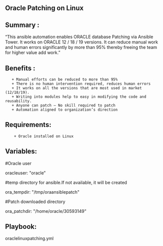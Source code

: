 Oracle Patching on Linux
------------------------

Summary :
---------
“This ansible automation enables ORACLE database Patching via Ansible Tower.  It works on ORACLE 12 / 18 / 19 versions. It can reduce manual work and human errors significantly by more than 95% thereby freeing the team for higher value add work.”

Benefits :
----------
       + Manual efforts can be reduced to more than 95%
       + There is no human intervention required, reduces human errors
       + It works on all the versions that are most used in market (12/18/19).
       + Writing into modules help to easy in modifying the code and reusability.
       + Anyone can patch – No skill required to patch
       + Automation aligned to organization’s direction

Requirements:
-------------
        + Oracle installed on Linux

Variables:
---------
#Oracle user

oracleuser: "oracle"


#temp directory for ansible.If not available, it will be created

ora_tempdir: "/tmp/oraansiblepatch"


#Patch downloaded directory

ora_patchdir: "/home/oracle/30593149"


Playbook:
---------
oraclelinuxpatching.yml
